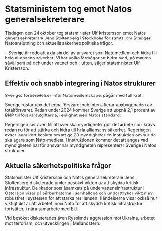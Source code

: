 # Statsministern tog emot Natos generalsekreterare

Tisdagen den 24 oktober tog statsminister Ulf Kristersson emot Natos generalsekreterare Jens Stoltenberg i Stockholm för samtal om Sveriges Natoanslutning och aktuella säkerhetspolitiska frågor.

– Sverige är redo att axla sin del av ansvaret som Natomedlem och bidra till hela alliansens säkerhet. Vi har unika förmågor att bidra med, på marken såväl som på och under vattnet och i luften, säger statsminister Ulf Kristersson.

## Effektiv och snabb integrering i Natos strukturer

Sveriges förberedelser inför Natomedlemskapet pågår med full kraft.

Sverige rustar upp det egna försvaret och intensifierar uppbyggnaden av totalförsvaret. Redan under 2024 kommer Sverige att uppnå 2,1 procent av BNP till försvarsutgifterna, i enlighet med Natos standard.

Regeringen ser även till att svenska myndigheter gör det arbete som krävs redan nu för att stärka och bidra till hela alliansens säkerhet. Regeringen avser inom kort besluta om att ge 28 myndigheter en instruktion om hur de ska agera som Nato-medlem. I instruktionen kommer det att anges vad myndigheten har för ansvar när myndigheten representerar Sverige i Natos strukturer.

## Aktuella säkerhetspolitiska frågor

Statsminister Ulf Kristersson och Natos generalsekreterare Jens Stoltenberg diskuterade under besöket vikten av att skydda kritisk infrastruktur. De skador som åsamkats på undervattensinfrastruktur i Östersjön visar på sårbarheterna i samhällena och understryker vikten av robusthet i systemen för att stärka resiliensen. Händelserna visar också hur viktigt det är att arbetet inom Nato för att skydda kritisk infrastruktur fortsätter, i nära samarbete med EU.

Vid besöket diskuterades även Rysslands aggression mot Ukraina, arbetet mot terrorism, och utvecklingen i Mellanöstern.
